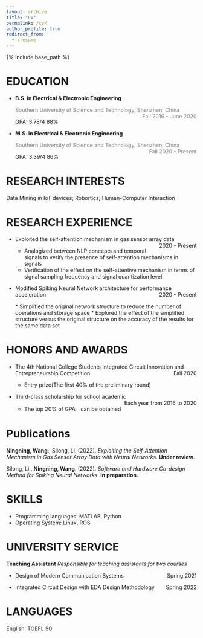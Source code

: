 ```yaml
---
layout: archive
title: "CV"
permalink: /cv/
author_profile: true
redirect_from:
  - /resume
---
```


{% include base_path %}

<!-- <center>诶嘿</center> <p align="right">诶嘿</p>
<p style="text-align:left;">一部分文字<span style="float:right;">另一部分文字</span></p>
<p style="text-align:left;"><span style="float:right;"></span></p> -->

EDUCATION
======
* **B.S. in Electrical & Electronic Engineering**
  <p style="text-align:left;"><font color=gray>Southern University of Science and Technology, Shenzhen, China <span style="float:right;">Fall 2016 - June 2020</font></span></p>  
  GPA: 3.78/4 88%
  
* **M.S. in Electrical & Electronic Engineering**
  <p style="text-align:left;"><font color=gray>Southern University of Science and Technology, Shenzhen, China <span style="float:right;">Fall 2020 - Present</font></span></p>
  GPA: 3.39/4 86%  
  
  
RESEARCH INTERESTS
======
Data Mining in IoT devices; Robortics; Human-Computer Interaction  


RESEARCH EXPERIENCE
======
* <p style="text-align:left;">Exploited the self-attention mechanism in gas sensor array data<span style="float:right;">2020 - Present</span></p>
  
  * Analogized between NLP concepts and temporal signals to verify the presence of self-attention
   mechanisms in signals
  * Verification of the effect on the self-attentive mechanism in terms of signal sampling frequency
   and signal quantization level


* <p style="text-align:left;">Modified Spiking Neural Network architecture for performance acceleration <span style="float:right;">2020 - Present</span></p>
  * Simplified the original network structure to reduce the number of operations and storage space
  * Explored the effect of the simplified structure versus the original structure on the accuracy of the
   results for the same data set


HONORS AND AWARDS
======
* <p style="text-align:left;">The 4th National College Students Integrated Circuit Innovation and Entrepreneurship Competition<span style="float:right;">Fall 2020</span></p>

  * Entry prize(The first 40% of the preliminary round)

* <p style="text-align:left;">Third-class scholarship for school academic<span style="float:right;">Each year from 2016 to 2020</span></p>

  * The top 20% of GPA　can be obtained
 

Publications
======
**Ningning, Wang**., Silong, Li. (2022). *Exploiting the Self-Attention Mechanism in Gas Sensor Array
 Data with Neural Networks*. **Under review**.  

Silong, Li., **Ningning, Wang**. (2022). *Software and Hardware Co-design Method for Spiking Neural
 Networks*. **In preparation**.  


SKILLS
======
* Programming languages: MATLAB, Python
* Operating System: Linux, ROS

  
UNIVERSITY SERVICE
======
**Teaching Assistant**
*Responsible for teaching assistants for two courses*
* <p style="text-align:left;">Design of Modern Communication Systems<span style="float:right;">Spring 2021</span></p>
* <p style="text-align:left;">Integrated Circuit Design with EDA Design Methodology<span style="float:right;">Spring 2022</span></p>
  
LANGUAGES
======
English: TOEFL 90
